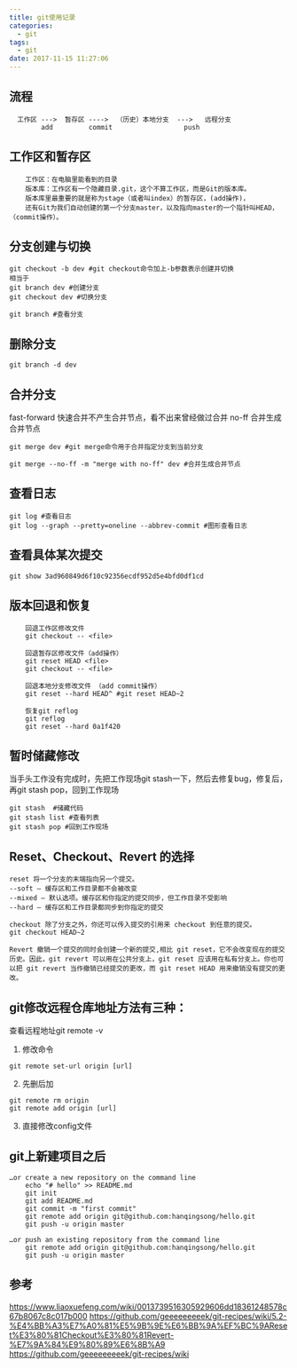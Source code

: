 ```yaml
---
title: git使用记录
categories:
  - git
tags:
  - git
date: 2017-11-15 11:27:06
---
```


## 流程
```
  工作区 --->  暂存区 ---->  （历史）本地分支  --->   远程分支  
        add         commit                  push
```

## 工作区和暂存区
``` 
    工作区：在电脑里能看到的目录
    版本库：工作区有一个隐藏目录.git，这个不算工作区，而是Git的版本库。
    版本库里最重要的就是称为stage（或者叫index）的暂存区，(add操作)，
    还有Git为我们自动创建的第一个分支master，以及指向master的一个指针叫HEAD，（commit操作）。
```

## 分支创建与切换
```
git checkout -b dev #git checkout命令加上-b参数表示创建并切换
相当于
git branch dev #创建分支
git checkout dev #切换分支

git branch #查看分支
```

## 删除分支
```
git branch -d dev
```

## 合并分支
fast-forward 快速合并不产生合并节点，看不出来曾经做过合并
no-ff 合并生成合并节点

```
git merge dev #git merge命令用于合并指定分支到当前分支

git merge --no-ff -m "merge with no-ff" dev #合并生成合并节点
```

## 查看日志
```
git log #查看日志
git log --graph --pretty=oneline --abbrev-commit #图形查看日志
```

## 查看具体某次提交
```
git show 3ad960849d6f10c92356ecdf952d5e4bfd0df1cd
```

## 版本回退和恢复 
```   
    回退工作区修改文件
    git checkout -- <file> 

    回退暂存区修改文件（add操作）
    git reset HEAD <file>
    git checkout -- <file> 

    回退本地分支修改文件 （add commit操作）
    git reset --hard HEAD^ #git reset HEAD~2

    恢复git reflog 
    git reflog 
    git reset --hard 0a1f420
```

## 暂时储藏修改
当手头工作没有完成时，先把工作现场git stash一下，然后去修复bug，修复后，再git stash pop，回到工作现场
```
git stash  #储藏代码
git stash list #查看列表
git stash pop #回到工作现场
```

## Reset、Checkout、Revert 的选择

```
reset 将一个分支的末端指向另一个提交。
--soft – 缓存区和工作目录都不会被改变
--mixed – 默认选项。缓存区和你指定的提交同步，但工作目录不受影响
--hard – 缓存区和工作目录都同步到你指定的提交

checkout 除了分支之外，你还可以传入提交的引用来 checkout 到任意的提交。
git checkout HEAD~2

Revert 撤销一个提交的同时会创建一个新的提交,相比 git reset，它不会改变现在的提交历史。因此，git revert 可以用在公共分支上，git reset 应该用在私有分支上。你也可以把 git revert 当作撤销已经提交的更改，而 git reset HEAD 用来撤销没有提交的更改。

```


## git修改远程仓库地址方法有三种：
查看远程地址git remote -v

1. 修改命令 

```
git remote set-url origin [url]
```

2. 先删后加

```
git remote rm origin
git remote add origin [url]
```

3. 直接修改config文件

## git上新建项目之后

```
…or create a new repository on the command line
    echo "# hello" >> README.md
    git init
    git add README.md
    git commit -m "first commit"
    git remote add origin git@github.com:hanqingsong/hello.git
    git push -u origin master
    
…or push an existing repository from the command line
    git remote add origin git@github.com:hanqingsong/hello.git
    git push -u origin master
```

## 参考
https://www.liaoxuefeng.com/wiki/0013739516305929606dd18361248578c67b8067c8c017b000
https://github.com/geeeeeeeeek/git-recipes/wiki/5.2-%E4%BB%A3%E7%A0%81%E5%9B%9E%E6%BB%9A%EF%BC%9AReset%E3%80%81Checkout%E3%80%81Revert-%E7%9A%84%E9%80%89%E6%8B%A9
https://github.com/geeeeeeeeek/git-recipes/wiki